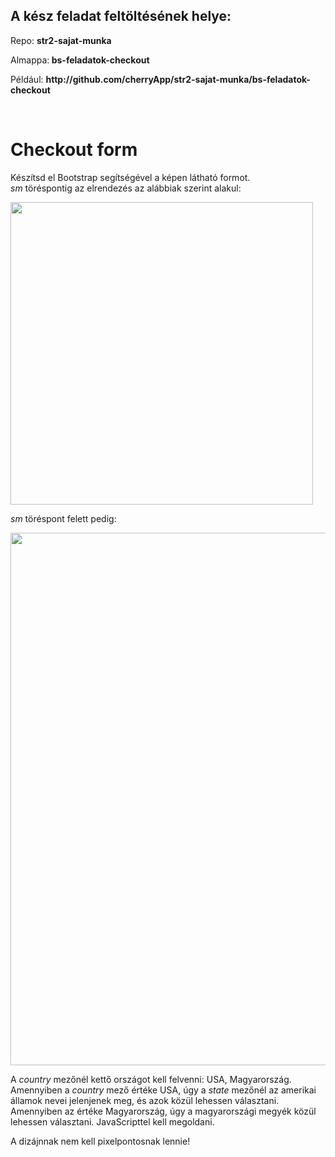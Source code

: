 <div class="fr-view">
<h2>A kész feladat feltöltésének helye:</h2>
<p>Repo: <strong>str2-sajat-munka</strong></p>
<p>Almappa:<strong>&nbsp;bs-feladatok-checkout</strong></p>
<p>Például: <strong>http://github</strong><strong>.com/cherryApp/</strong><strong>str2-sajat-munka/<strong>bs-feladatok-checkout</strong></strong></p>
<p><br></p>
<h1 id="checkout-form">Checkout form</h1>
<p>Készítsd el Bootstrap segítségével a képen látható formot.<br><em>sm</em> töréspontig az elrendezés az alábbiak szerint alakul:</p>
<p><img src="https://files.cdn.thinkific.com/file_uploads/219412/images/3bc/c63/311/checkout-form-up-to-sm.jpg" style="width: 484px;" class="fr-fic fr-dib" srcset="https://files.cdn.thinkific.com/file_uploads/219412/images/3bc/c63/311/checkout-form-up-to-sm.jpg?width=1920 1x, https://files.cdn.thinkific.com/file_uploads/219412/images/3bc/c63/311/checkout-form-up-to-sm.jpg?width=1920&amp;dpr=2 2x, https://files.cdn.thinkific.com/file_uploads/219412/images/3bc/c63/311/checkout-form-up-to-sm.jpg?width=1920&amp;dpr=3 3x"></p>
<p><em>sm</em> töréspont felett pedig:</p>
<p><img src="https://files.cdn.thinkific.com/file_uploads/219412/images/ae7/45d/904/checkout-form.jpg" style="width: 852px;" class="fr-fic fr-dib" srcset="https://files.cdn.thinkific.com/file_uploads/219412/images/ae7/45d/904/checkout-form.jpg?width=1920 1x, https://files.cdn.thinkific.com/file_uploads/219412/images/ae7/45d/904/checkout-form.jpg?width=1920&amp;dpr=2 2x, https://files.cdn.thinkific.com/file_uploads/219412/images/ae7/45d/904/checkout-form.jpg?width=1920&amp;dpr=3 3x"></p>
<p>A <em>country</em> mezőnél kettő országot kell felvenni: USA, Magyarország.<br>Amennyiben a <em>country</em> mező értéke USA, úgy a <em>state&nbsp;</em>mezőnél az amerikai államok nevei jelenjenek meg, és azok közül lehessen választani. Amennyiben az értéke Magyarország, úgy a magyarországi megyék közül lehessen választani. JavaScripttel kell megoldani.</p>
<p>A dizájnnak nem kell pixelpontosnak lennie!</p>
</div>